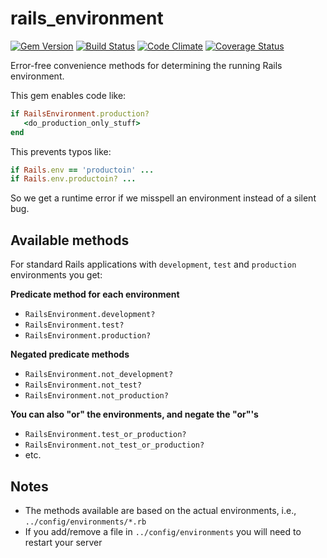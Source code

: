 # rails_environment

[![Gem Version](https://badge.fury.io/rb/rails_environment.png)](http://badge.fury.io/rb/rails_environment)
[![Build Status](https://travis-ci.org/stevedowney/rails_environment.png)](https://travis-ci.org/stevedowney/rails_environment)
[![Code Climate](https://codeclimate.com/github/stevedowney/rails_environment.png)](https://codeclimate.com/github/stevedowney/rails_environment)
[![Coverage Status](https://coveralls.io/repos/stevedowney/rails_environment/badge.png)](https://coveralls.io/r/stevedowney/rails_environment)

Error-free convenience methods for determining the running Rails environment.

This gem enables code like:

```ruby
if RailsEnvironment.production?
   <do_production_only_stuff>
end
```

This prevents typos like:

```ruby
if Rails.env == 'productoin' ...
if Rails.env.productoin? ...
```
So we get a runtime error if we misspell an environment instead of a silent bug.

## Available methods

For standard Rails applications with `development`, `test` and `production` environments you get:

**Predicate method for each environment**

* `RailsEnvironment.development?`
* `RailsEnvironment.test?`
* `RailsEnvironment.production?`

**Negated predicate methods**

* `RailsEnvironment.not_development?`
* `RailsEnvironment.not_test?`
* `RailsEnvironment.not_production?`

**You can also "or" the environments, and negate the "or"'s**

* `RailsEnvironment.test_or_production?`
* `RailsEnvironment.not_test_or_production?`
* etc.

## Notes

* The methods available are based on the actual environments, i.e., `../config/environments/*.rb`
* If you add/remove a file in `../config/environments` you will need to restart your server

